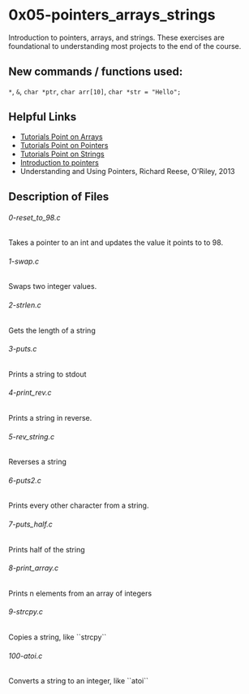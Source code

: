 #  0x05-pointers_arrays_strings
Introduction to pointers, arrays, and strings. These exercises are foundational to understanding most projects to the end of the course.
## New commands / functions used:
``*``, ``&``, ``char *ptr``, ``char arr[10]``, ``char *str = "Hello";``
## Helpful Links
* [Tutorials Point on Arrays](https://www.tutorialspoint.com/cprogramming/c_arrays.htm)
* [Tutorials Point on Pointers](https://www.tutorialspoint.com/cprogramming/c_pointers.htm)
* [Tutorials Point on Strings](https://www.tutorialspoint.com/cprogramming/c_strings.htm)
* [Introduction to pointers](https://users.cs.cf.ac.uk/Dave.Marshall/C/node10.html)
* Understanding and Using Pointers, Richard Reese, O'Riley, 2013

## Description of Files
<h6>0-reset_to_98.c</h6>
Takes a pointer to an int and updates the value it points to to 98.
<h6>1-swap.c</h6>
Swaps two integer values.
<h6>2-strlen.c</h6>
Gets the length of a string
<h6>3-puts.c</h6>
Prints a string to stdout
<h6>4-print_rev.c</h6>
Prints a string in reverse.
<h6>5-rev_string.c</h6>
Reverses a string
<h6>6-puts2.c</h6>
Prints every other character from a string.
<h6>7-puts_half.c</h6>
Prints half of the string
<h6>8-print_array.c</h6>
Prints n elements from an array of integers
<h6>9-strcpy.c</h6>
Copies a string, like ``strcpy``
<h6>100-atoi.c</h6>
Converts a string to an integer, like ``atoi``

